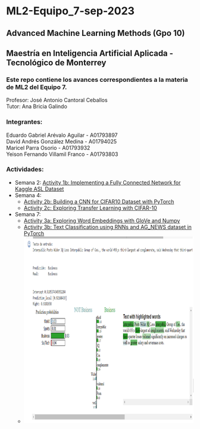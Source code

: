 # ML2-Equipo_7-sep-2023

## Advanced Machine Learning Methods (Gpo 10)

## Maestría en Inteligencia Artificial Aplicada - Tecnológico de Monterrey

### Este repo contiene los avances correspondientes a la materia de ML2 del Equipo 7.

Profesor: José Antonio Cantoral Ceballos </br>
Tutor: Ana Bricia Galindo </br>

### Integrantes:

Eduardo Gabriel Arévalo Aguilar - A01793897 </br>
David Andrés González Medina - A01794025 </br>
Maricel Parra Osorio - A01793932 </br>
Yeison Fernando Villamil Franco - A01793803 </br>

### Actividades:

- Semana 2: [Activity 1b: Implementing a Fully Connected Network for Kaggle ASL Dataset](/Semana_2/TC4033_Activity1b_Equipo-7.ipynb)
- Semana 4: 
    * [Activity 2b: Building a CNN for CIFAR10 Dataset with PyTorch](/Semana_5/A2b_DL_TC5033_AD2023_.ipynb)
    * [Activity 2c: Exploring Transfer Learning with CIFAR-10](/Semana_5/A2c_DL_TC5033_AD2023.ipynb)
- Semana 7: 
    * [Activity 3a: Exploring Word Embeddings with GloVe and Numpy](/Semana_7/TC4033_Activity3a_ID_TEAM_7.ipynb)
    * [Activity 3b: Text Classification using RNNs and AG_NEWS dataset in PyTorch](/Semana_7/TC5033_Activity3b_ID_TEAM_7.ipynb)
    * <img src="/Semana_7/TC5033_Activity3b_Normaly_print_VS_LIME.png" alt="Activity 3b: Result of the model with the LIME library" height="500">